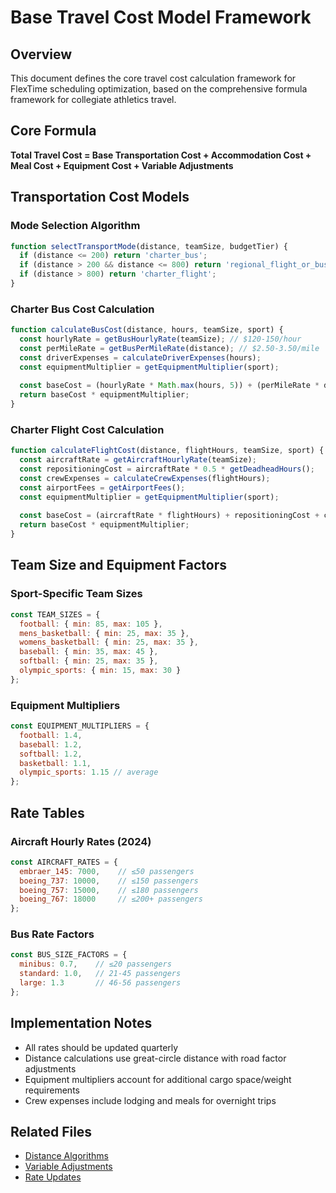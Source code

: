 # Base Travel Cost Model Framework

## Overview

This document defines the core travel cost calculation framework for FlexTime scheduling optimization, based on the comprehensive formula framework for collegiate athletics travel.

## Core Formula

**Total Travel Cost = Base Transportation Cost + Accommodation Cost + Meal Cost + Equipment Cost + Variable Adjustments**

## Transportation Cost Models

### Mode Selection Algorithm

```javascript
function selectTransportMode(distance, teamSize, budgetTier) {
  if (distance <= 200) return 'charter_bus';
  if (distance > 200 && distance <= 800) return 'regional_flight_or_bus';
  if (distance > 800) return 'charter_flight';
}
```

### Charter Bus Cost Calculation

```javascript
function calculateBusCost(distance, hours, teamSize, sport) {
  const hourlyRate = getBusHourlyRate(teamSize); // $120-150/hour
  const perMileRate = getBusPerMileRate(distance); // $2.50-3.50/mile
  const driverExpenses = calculateDriverExpenses(hours);
  const equipmentMultiplier = getEquipmentMultiplier(sport);
  
  const baseCost = (hourlyRate * Math.max(hours, 5)) + (perMileRate * distance) + driverExpenses;
  return baseCost * equipmentMultiplier;
}
```

### Charter Flight Cost Calculation

```javascript
function calculateFlightCost(distance, flightHours, teamSize, sport) {
  const aircraftRate = getAircraftHourlyRate(teamSize);
  const repositioningCost = aircraftRate * 0.5 * getDeadheadHours();
  const crewExpenses = calculateCrewExpenses(flightHours);
  const airportFees = getAirportFees();
  const equipmentMultiplier = getEquipmentMultiplier(sport);
  
  const baseCost = (aircraftRate * flightHours) + repositioningCost + crewExpenses + airportFees;
  return baseCost * equipmentMultiplier;
}
```

## Team Size and Equipment Factors

### Sport-Specific Team Sizes
```javascript
const TEAM_SIZES = {
  football: { min: 85, max: 105 },
  mens_basketball: { min: 25, max: 35 },
  womens_basketball: { min: 25, max: 35 },
  baseball: { min: 35, max: 45 },
  softball: { min: 25, max: 35 },
  olympic_sports: { min: 15, max: 30 }
};
```

### Equipment Multipliers
```javascript
const EQUIPMENT_MULTIPLIERS = {
  football: 1.4,
  baseball: 1.2,
  softball: 1.2,
  basketball: 1.1,
  olympic_sports: 1.15 // average
};
```

## Rate Tables

### Aircraft Hourly Rates (2024)
```javascript
const AIRCRAFT_RATES = {
  embraer_145: 7000,    // ≤50 passengers
  boeing_737: 10000,    // ≤150 passengers  
  boeing_757: 15000,    // ≤180 passengers
  boeing_767: 18000     // ≤200+ passengers
};
```

### Bus Rate Factors
```javascript
const BUS_SIZE_FACTORS = {
  minibus: 0.7,    // ≤20 passengers
  standard: 1.0,   // 21-45 passengers
  large: 1.3       // 46-56 passengers
};
```

## Implementation Notes

- All rates should be updated quarterly
- Distance calculations use great-circle distance with road factor adjustments
- Equipment multipliers account for additional cargo space/weight requirements
- Crew expenses include lodging and meals for overnight trips

## Related Files

- [Distance Algorithms](distance-algorithms.md)
- [Variable Adjustments](../data/adjustment-factors.json)
- [Rate Updates](../data/current-rates.json)